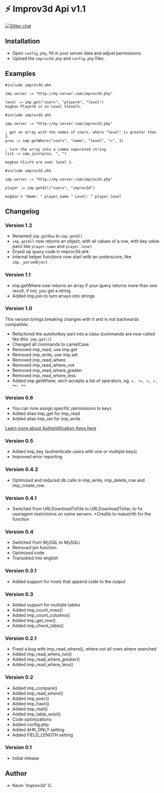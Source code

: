 # :zap: Improv3d Api v1.1
[![Gitter chat](https://badges.gitter.im/Improv3d-API.png)](https://gitter.im/Improv3d-API/Lobby)
## Installation
- Open `config.php`, fill in your server data and adjust permissions.
- Upload the `improv3d.php` and `config.php` files.

## Examples
```autohotkey
#include improv3d.ahk

imp.server := "http://my-server.com/improv3d.php"

level := imp.get("users", "playerA", "level")
msgbox PlayerA is on Level %level%.
```
```autohotkey
#include improv3d.ahk

imp.server := "http://my-server.com/improv3d.php"

; get an array with the names of users, where "level" is greater than 3
pros := imp.getWhere("users", "name", "level", ">", 3)

; turn the array into a comma seperated string
list := imp.join(pros, ", ")

msgbox %list% are over level 3.
```

```autohotkey
#include improv3d.ahk

imp.server := "http://my-server.com/improv3d.php"

player := imp.getAll("users", "improv3d")

msgbox % "Name: " player.name " Level: " player.level
```

## Changelog
### Version 1.2
- Renamed `imp.getRow` to `imp.getAll`
- `imp.getAll` now returns an object, with all values of a row, with key value pairs like `player.name` and `player.level`
- Dryed up query code in improv3d.ahk
- Internal helper functions now start with an underscore, like `imp._parseObject`

### Version 1.1
- imp.getWhere now returns an array if your query returns more than one result, if not, you get a string
- Added imp.join to turn arrays into strings

### Version 1.0
This version brings breaking changes with it and is not backwards compatible.

- Refactored the autohotkey part into a class (commands are now called like this: `imp.get()`)
- Changed all commands to camelCase
- Removed imp_read, use imp.get
- Removed imp_write, use imp.set
- Removed imp_read_where
- Removed imp_read_where_not
- Removed imp_read_where_greater
- Removed imp_read_where_less
- Added imp.getWhere, wich accepts a list of operators, eg. `=, !=, >, <, <=, >=`

### Version 0.6
- You can now assign specific permissions to keys
- Added alias imp_get for imp_read
- Added alias imp_set for imp_write

[Learn more about Authentification-Keys here](https://github.com/kevgk/AutoHotkey-MySQL-PHP-API/wiki/Authentification-Keys)

### Version 0.5
- Added imp_key (authenticate users with one or multiple keys)
- Improved error reporting

### Version 0.4.2
- Optimized and reduced db calls in imp_write, imp_delete_row and imp_create_row.

### Version 0.4.1
- Switched from URLDownloadToFile to URLDownloadToVar, to fix useragent restrictions on some servers.
*Credits to maestrith for the function

### Version 0.4
- Switched from MySQL to MySQLi
- Removed pin function
- Optimized code
- Translated into english

### Version 0.3.1
- Added support for hosts that append code to the output

### Version 0.3
- Added support for multiple tables
- Added imp_count_rows()
- Added imp_count_columns()
- Added imp_get_row()
- Added imp_check_table()

### Version 0.2.1
- Fixed a bug with imp_read_where(), where not all rows where searched
- Added imp_read_where_not()
- Added imp_read_where_greater()
- Added imp_read_where_less()

### Version 0.2
- Added imp_compare()
- Added imp_read_where()
- Added imp_exec()
- Added imp_hash()
- Added imp_mail()
- Added imp_table_exist()
- Code optimizations
- Added config.php
- Added AHK_ONLY setting
- Added FIELD_LENGTH setting

### Version 0.1
-  Initial release

## Author
- Kevin _'Improv3d'_ G.
